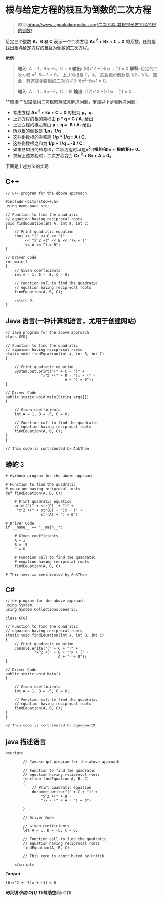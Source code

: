 # 根与给定方程的根互为倒数的二次方程

> 原文:[https://www . geeksforgeeks . org/二次方程-其根是给定方程的根的倒数/](https://www.geeksforgeeks.org/quadratic-equation-whose-roots-are-reciprocal-to-the-roots-of-given-equation/)

给定三个整数 **A、B** 和 **C** 表示一个二次方程 **Ax <sup>2</sup> + Bx + C = 0** 的系数，任务是找出根与给定方程的根互为倒数的二次方程。

**示例:**

> **输入:** A = 1，B = -5，C = 6
> **输出:** (6)x^2 +(-5)x + (1) = 0
> **解释:**
> 给定的二次方程 x<sup>2</sup>–5x+6 = 0。
> 上式的根是 2，3。
> 这些根的倒数是 1/2，1/3。
> 因此，有这些倒数根的二次方程为 6x<sup>2</sup>–5x+1 = 0。
> 
> **输入:** A = 1，B = -7，C = 12
> **输出:** (12)x^2 +(-7)x + (1) = 0

**做法:**思路是用二次根的概念来解决问题。按照以下步骤解决问题:

*   考虑方程 **Ax <sup>2</sup> + Bx + C = 0** 的根为 **p，q.**
*   上述方程的根的乘积由 **p * q = C / A.** 给出
*   上述方程的根之和由 **p + q = -B / A.** 给出
*   所以根的倒数是 **1/p，1/q**
*   这些倒数根的乘积是 **1/p * 1/q = A / C.**
*   这些倒数根之和为 **1/p + 1/q = -B / C.**
*   如果已知根的和与积，二次方程可以是**x<sup>2</sup>–(根的和)x +(根的积)= 0。**
*   求解上述方程时，二次方程变为 **Cx <sup>2</sup> + Bx + A = 0。**

下面是上述方法的实现:

## C++

```
// C++ program for the above approach

#include <bits/stdc++.h>
using namespace std;

// Function to find the quadratic
// equation having reciprocal roots
void findEquation(int A, int B, int C)
{
    // Print quadratic equation
    cout << "(" << C << ")"
         << "x^2 +(" << B << ")x + ("
         << A << ") = 0";
}

// Driver Code
int main()
{
    // Given coefficients
    int A = 1, B = -5, C = 6;

    // Function call to find the quadratic
    // equation having reciprocal roots
    findEquation(A, B, C);

    return 0;
}
```

## Java 语言(一种计算机语言，尤用于创建网站)

```
// Java program for the above approach
class GFG{

// Function to find the quadratic
// equation having reciprocal roots
static void findEquation(int A, int B, int C)
{

    // Print quadratic equation
    System.out.print("(" + C + ")" + 
                "x^2 +(" + B + ")x + (" +
                           A + ") = 0");
}

// Driver Code
public static void main(String args[])
{

    // Given coefficients
    int A = 1, B = -5, C = 6;

    // Function call to find the quadratic
    // equation having reciprocal roots
    findEquation(A, B, C);
}
}

// This code is contributed by AnkThon
```

## 蟒蛇 3

```
# Python3 program for the above approach

# Function to find the quadratic
# equation having reciprocal roots
def findEquation(A, B, C):

    # Print quadratic equation
    print("(" + str(C)  + ")" +
     "x^2 +(" + str(B) + ")x + (" +
                str(A) + ") = 0")

# Driver Code
if __name__ == "__main__":

    # Given coefficients
    A = 1
    B = -5
    C = 6

    # Function call to find the quadratic
    # equation having reciprocal roots
    findEquation(A, B, C)

# This code is contributed by AnkThon
```

## C#

```
// C# program for the above approach
using System;
using System.Collections.Generic;

class GFG{

// Function to find the quadratic
// equation having reciprocal roots
static void findEquation(int A, int B, int C)
{
    // Print quadratic equation
    Console.Write("(" + C + ")" + 
             "x^2 +(" + B + ")x + (" +
                        A + ") = 0");
}

// Driver Code
public static void Main()
{

    // Given coefficients
    int A = 1, B = -5, C = 6;

    // Function call to find the quadratic
    // equation having reciprocal roots
    findEquation(A, B, C);
}
}

// This code is contributed by bgangwar59
```

## java 描述语言

```
<script>

        // Javascript program for the above approach

        // Function to find the quadratic
        // equation having reciprocal roots
        function findEquation(A, B, C)
        {
            // Print quadratic equation
            document.write("(" + C + ")" +
                "x^2 +(" + B +
                ")x + (" + A + ") = 0")

        }

        // Driver Code

        // Given coefficients
        let A = 1, B = -5, C = 6;

        // Function call to find the quadratic
        // equation having reciprocal roots
        findEquation(A, B, C);

        // This code is contributed by Hritik

    </script>
```

**Output:** 

```
(6)x^2 +(-5)x + (1) = 0
```

***时间复杂度:**O(1)*
T5**辅助空间:** O(1)